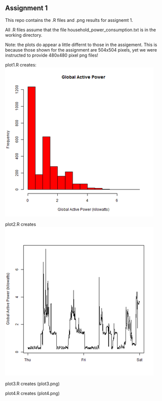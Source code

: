## Assignment 1

This repo contains the .R files and .png results for assignemt 1.

All .R files assume that the file household_power_consumption.txt is in the working directory.

Note: the plots do appear a little differnt to those in the assigement.  This is because those shown for the assignment are 504x504 pixels, yet we were instructed to provide 480x480 pixel png files!

plot1.R creates:
![plot1](./plot1.png "Plot 1")

plot2.R creates
![plot2](plot2.png)

plot3.R creates
(plot3.png)

plot4.R creates
(plot4.png)

